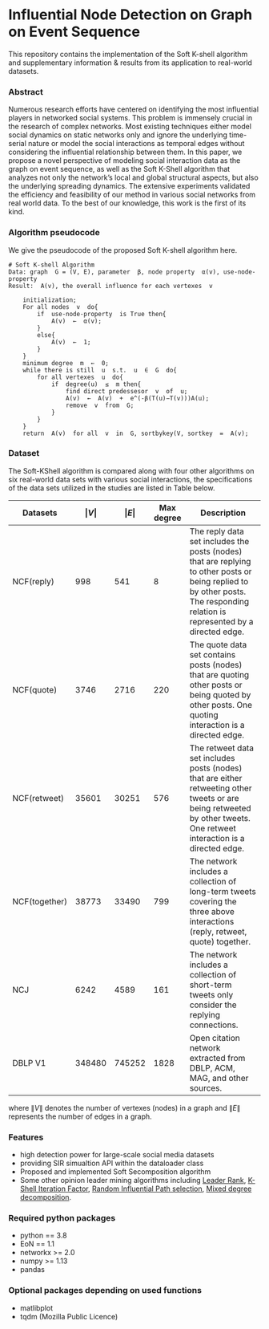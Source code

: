 # Influential Node Detection on Graph on Event Sequence
This repository contains the implementation of the Soft K-shell algorithm and supplementary information \& results from its application to real-world datasets.

### Abstract

Numerous research efforts have centered on identifying the most influential players in networked social systems. This problem is immensely crucial in the research of complex networks. Most existing techniques either model social dynamics on static networks only and ignore the underlying time-serial nature or model the social interactions as temporal edges without considering the influential relationship between them. In this paper, we propose a novel perspective of modeling social interaction data as the graph on event sequence, as well as the Soft K-Shell algorithm that analyzes not only the network’s local and global structural aspects, but also the underlying spreading dynamics. The extensive experiments validated the efficiency and feasibility of our method in various social networks from real world data. To the best of our knowledge, this work is the first of its kind.

### Algorithm pseudocode
We give the pseudocode of the proposed Soft K-shell algorithm here.

```{r, highlight=TRUE}
# Soft K-shell Algorithm
Data: graph  G = (V, E), parameter  β, node property  α(v), use-node-property
Result:  A(v), the overall influence for each vertexes  v

    initialization;
    For all nodes  v  do{
        if  use-node-property  is True then{
            A(v)  ←  α(v);
        }
        else{
            A(v)  ←  1;
        }
    }
    minimum degree  m  ←  0;
    while there is still  u  s.t.  u  ∈  G  do{
        for all vertexes  u  do{
            if  degree(u)  ≤  m then{
                find direct predessesor  v  of  u;
                A(v)  ←  A(v)  +  e^(-β(T(u)−T(v)))A(u);
                remove  v  from  G;
            }
        }
    }
    return  A(v)  for all  v  in  G, sortbykey(V, sortkey  =  A(v);
```

### Dataset
The Soft-KShell algorithm is compared along with four other algorithms on six real-world data sets with various social interactions, the specifications of the data sets utilized in the studies are listed in Table below.

| Datasets      |  $\|V\|$         | $\|E\|$          | Max degree | Description                                    |
|---------------|------------------|------------------|------------|------------------------------------------------|
|NCF(reply)     | 998              | 541              | 8          |The reply data set includes the posts  (nodes) that are replying  to other posts or being replied to by other posts. The responding relation is represented by a directed edge.|
|NCF(quote)     | 3746             | 2716             | 220        |The quote data set contains posts (nodes) that are quoting other posts or being quoted by other posts.  One quoting interaction is a directed edge.|
|NCF(retweet)   | 35601            | 30251            | 576        |The retweet data set includes posts (nodes) that are either  retweeting other tweets or are being retweeted by other tweets. One retweet interaction is a directed edge.|
|NCF(together)  | 38773            | 33490            | 799        |The network includes a collection of long-term tweets covering the three above interactions (reply, retweet, quote) together.|
|NCJ            | 6242             | 4589             | 161        |The network includes a collection of short-term tweets only consider the replying connections.|
|DBLP V1        | 348480           | 745252           | 1828       |Open citation network extracted from DBLP, ACM, MAG, and other sources.|

where $\|V\|$ denotes the number of vertexes (nodes) in a graph and $\|E\|$ represents the number of edges in a graph.

### Features

* high detection power for large-scale social media datasets
* providing SIR simualtion API within the dataloader class
* Proposed and implemented Soft Secomposition algorithm
* Some other opinion leader mining algorithms including [Leader Rank](https://journals.plos.org/plosone/article?id=10.1371/journal.pone.0021202), [K-Shell Iteration Factor](https://www.sciencedirect.com/science/article/abs/pii/S0378437116302333), [Random Influential Path selection](https://arxiv.org/abs/2112.02927), [Mixed degree decomposition](https://www.sciencedirect.com/science/article/abs/pii/S0375960113002260).

### Required python packages

* python == 3.8
* EoN == 1.1
* networkx >= 2.0
* numpy >= 1.13
* pandas

### Optional packages depending on used functions

* matlibplot
* tqdm (Mozilla Public Licence)

